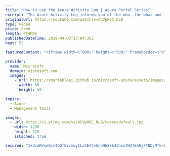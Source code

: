 ```yaml
---
title: "How to use the Azure Activity Log | Azure Portal Series"
excerpt: "The Azure Activity Log informs you of the who, the what and the when for operations in your Azure resources. In this video of the Azure Portal “How To” Series, learn what activity logs are in the Azure Portal, how to access it, and how to make use of them.   Try out these features in the Azure portal:"
originalUrl: https://youtube.com/watch?v=ACVpH6C_NL8
type: video
price: Free
length: PT4M9S
publishedDateTime: 2019-04-03T17:04:36Z
heat: 52

featuredContent: "<iframe width=\"800\" height=\"500\" frameborder=\"0\" src=\"https://www.youtube.com/embed/ACVpH6C_NL8\" allow=\"accelerometer; autoplay; encrypted-media; gyroscope; picture-in-picture\" allowfullscreen></iframe>"

provider:
  name: Microsoft
  domain: microsoft.com
  images:
    - url: https://smartableai.github.io/microsoft-azure/assets/images/organizations/microsoft.com-50x50.jpg
      width: 50
      height: 50

topics:
  - Azure
  - Management tools

images:
  - url: https://i.ytimg.com/vi/ACVpH6C_NL8/maxresdefault.jpg
    width: 1280
    height: 720
    isCached: true

secured: "1+ZzeRYmeQivTQGfEizmwyILx4E47vGnUHh8Xk43hsoTH2fEAHjFtNDyMfkn9Esed9mzyjUOEDoSFmAi5a1LG5d73/ayx68at9jocqRYv3NyMtno6ox9HJ7LVuLktxHeG8h7gUVQ3e/K1C5Xivz+parRI5bER4NtVLeaqtatAWp19iiwGI7d5gugpSRTMy5qpcvFcm0IPfF9HVdSfGfbmJDdbJsyz0Qm8jt3piEN3uZ9NRJdnfCarqGkcQ8A3AmxNVWkXswCQ7XT76BBXSGTVm++GDVidOAaeo/pIRKOUjPvy4wMAoWajPjVv/EkrTHSak4tvsDRWR6YiWmkwAgqMuvp1mYcw55GgajVDcG1o0BSoYbzhscUklI79kfCCAWcKZlXp4FzqHzKCEewPMrhJxdhj1+6OZYg/buJhLYUNNw=;Gpyon9v5/cWI2MSe5Zbp0A=="
---
```


